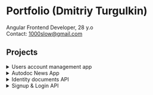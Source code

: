 # Portfolio (Dmitriy Turgulkin)

Angular Frontend Developer, 28 y.o \
Contact: 1000slow@gmail.com

## Projects

<details>

<summary>Users account management app</summary>

- [Tasks](https://www.w3.org/standards/)
- [**Code**](https://github.com/baymran/users-app)
- [Deployment](https://www.w3.org/standards/)

</details>

<details>

<summary>Autodoc News App</summary>

- [Tasks](https://www.w3.org/standards/)
- [**Code**](https://github.com/baymran/nx-news-app)
- [Deployment](https://anna001.pythonanywhere.com/admin/)

</details>

<details>

<summary>Identity documents API</summary>

- [Tasks](https://www.w3.org/standards/)
- [**Code**](https://github.com/baymran/django-docs-api)
- [Deployment](https://anna001.pythonanywhere.com/admin/)

</details>

<details>

<summary>Signup & Login API</summary>

- [Tasks](https://www.w3.org/standards/)
- [**Code**](https://github.com/baymran/django_rest_api)
- [Deployment](https://www.w3.org/standards/)

</details>

